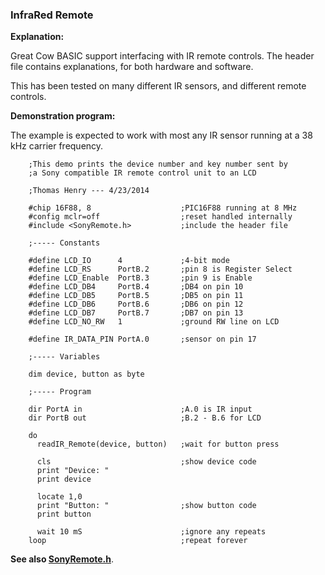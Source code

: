 <div class="section">

<div class="titlepage">

<div>

<div>

### <span id="infrared_remote"></span>InfraRed Remote

</div>

</div>

</div>

<span class="strong">**Explanation:**</span>

Great Cow BASIC support interfacing with IR remote controls. The header
file contains explanations, for both hardware and software.

This has been tested on many different IR sensors, and different remote
controls.

<span class="strong">**Demonstration program:**</span>

The example is expected to work with most any IR sensor running at a 38
kHz carrier frequency.

``` screen
    ;This demo prints the device number and key number sent by
    ;a Sony compatible IR remote control unit to an LCD

    ;Thomas Henry --- 4/23/2014

    #chip 16F88, 8                    ;PIC16F88 running at 8 MHz
    #config mclr=off                  ;reset handled internally
    #include <SonyRemote.h>           ;include the header file

    ;----- Constants

    #define LCD_IO      4             ;4-bit mode
    #define LCD_RS      PortB.2       ;pin 8 is Register Select
    #define LCD_Enable  PortB.3       ;pin 9 is Enable
    #define LCD_DB4     PortB.4       ;DB4 on pin 10
    #define LCD_DB5     PortB.5       ;DB5 on pin 11
    #define LCD_DB6     PortB.6       ;DB6 on pin 12
    #define LCD_DB7     PortB.7       ;DB7 on pin 13
    #define LCD_NO_RW   1             ;ground RW line on LCD

    #define IR_DATA_PIN PortA.0       ;sensor on pin 17

    ;----- Variables

    dim device, button as byte

    ;----- Program

    dir PortA in                      ;A.0 is IR input
    dir PortB out                     ;B.2 - B.6 for LCD

    do
      readIR_Remote(device, button)   ;wait for button press

      cls                             ;show device code
      print "Device: "
      print device

      locate 1,0
      print "Button: "                ;show button code
      print button

      wait 10 mS                      ;ignore any repeats
    loop                              ;repeat forever
```

<span class="strong">**See also
<a href="sonyremote_h" class="link" title="SonyRemote.h">SonyRemote.h</a>**</span>.

</div>
